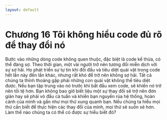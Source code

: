 ```yaml
---
layout: default
---
```


# Chương 16 Tôi không hiểu code đủ rõ để thay đổi nó

Bước vào những dòng code không quen thuộc, đặc biệt là code kế thừa, có thể đáng sợ. Theo thời gian, một vài người trở nên tương đối miễn dịch với sự sợ hãi. Họ phát triển sự tự tin khi đối đầu và tiêu diệt quái vật trong code hết lần này đến lần khác, nhưng rất khó để trở nên không sợ hãi. Tất cả chúng ta thỉnh thoảng gặp phải những con quái vật không thể tiêu diệt được. Nếu bạn tập trung vào nó trước khi bắt đầu xem code, sẽ khiến nó trở nên tồi tệ hơn. Bạn không bao giờ biết liệu một sự thay đổi sẽ trở nên đơn giản hay sẽ phải vò đầu cả tuần và khiến bạn nguyền rủa hệ thống, hoàn cảnh của mình và gần như mọi thứ xung quanh bạn. Nếu chúng ta hiểu mọi thứ cần biết để thực hiện các thay đổi của mình, mọi thứ sẽ suôn sẻ hơn. Làm thế nào chúng ta có thể có được sự hiểu biết đó?
